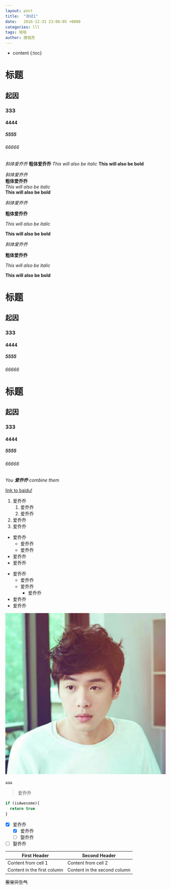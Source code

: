 ```yaml
---
layout: post
title:  "测试1"
date:   2016-12-31 23:06:05 +0800
categories: lll
tags: 哈哈
author: 唐铭亮
---
```


* content
{:toc}

# 标题

## 起因

### 333

#### 4444

##### 5555

###### 66666

*斜体爱乔乔*
**粗体爱乔乔**
_This will also be italic_
__This will also be bold__

*斜体爱乔乔*  
**粗体爱乔乔**  
_This will also be italic_  
__This will also be bold__  

*斜体爱乔乔*

**粗体爱乔乔**

_This will also be italic_

__This will also be bold__

*斜体爱乔乔*  

**粗体爱乔乔**  

_This will also be italic_  

__This will also be bold__  

# 标题  
## 起因  
### 333  
#### 4444  
##### 5555  
###### 66666  

# 标题
## 起因
### 333
#### 4444
##### 5555
###### 66666






_You **爱乔乔** combine them_

 [link to baidu!](http://baidu.com)

 1. 爱乔乔
      1. 爱乔乔
      2. 爱乔乔
 2. 爱乔乔
 3. 爱乔乔

* 爱乔乔
  * 爱乔乔
  * 爱乔乔
* 爱乔乔
* 爱乔乔

- 爱乔乔
  - 爱乔乔
  - 爱乔乔
    - 爱乔乔
- 爱乔乔
- 爱乔乔

![Image of Yaktocat](/img/test.jpg)

`aaa`

> 爱乔乔

```javascript
if (isAwesome){
  return true
}
```


- [x] 爱乔乔
  - [x] 爱乔乔
  - [ ] 娶乔乔
- [ ] 娶乔乔

First Header | Second Header
------------ | -------------
Content from cell 1 | Content from cell 2
Content in the first column | Content in the second column

~~惹宝贝生气~~

